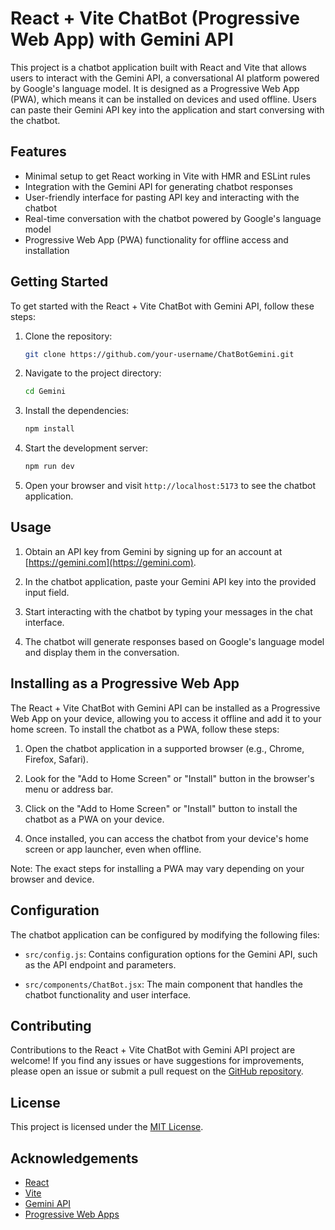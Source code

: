 # React + Vite ChatBot (Progressive Web App) with Gemini API

This project is a chatbot application built with React and Vite that allows users to interact with the Gemini API, a conversational AI platform powered by Google's language model. It is designed as a Progressive Web App (PWA), which means it can be installed on devices and used offline. Users can paste their Gemini API key into the application and start conversing with the chatbot.

## Features

- Minimal setup to get React working in Vite with HMR and ESLint rules
- Integration with the Gemini API for generating chatbot responses
- User-friendly interface for pasting API key and interacting with the chatbot
- Real-time conversation with the chatbot powered by Google's language model
- Progressive Web App (PWA) functionality for offline access and installation

## Getting Started

To get started with the React + Vite ChatBot with Gemini API, follow these steps:

1. Clone the repository:

   ```bash
   git clone https://github.com/your-username/ChatBotGemini.git
   ```

2. Navigate to the project directory:

   ```bash
   cd Gemini
   ```

3. Install the dependencies:

   ```bash
   npm install
   ```

4. Start the development server:

   ```bash
   npm run dev
   ```

5. Open your browser and visit `http://localhost:5173` to see the chatbot application.

## Usage

1. Obtain an API key from Gemini by signing up for an account at [https://gemini.com](https://gemini.com).

2. In the chatbot application, paste your Gemini API key into the provided input field.

3. Start interacting with the chatbot by typing your messages in the chat interface.

4. The chatbot will generate responses based on Google's language model and display them in the conversation.

## Installing as a Progressive Web App

The React + Vite ChatBot with Gemini API can be installed as a Progressive Web App on your device, allowing you to access it offline and add it to your home screen. To install the chatbot as a PWA, follow these steps:

1. Open the chatbot application in a supported browser (e.g., Chrome, Firefox, Safari).

2. Look for the "Add to Home Screen" or "Install" button in the browser's menu or address bar.

3. Click on the "Add to Home Screen" or "Install" button to install the chatbot as a PWA on your device.

4. Once installed, you can access the chatbot from your device's home screen or app launcher, even when offline.

Note: The exact steps for installing a PWA may vary depending on your browser and device.

## Configuration

The chatbot application can be configured by modifying the following files:

- `src/config.js`: Contains configuration options for the Gemini API, such as the API endpoint and parameters.

- `src/components/ChatBot.jsx`: The main component that handles the chatbot functionality and user interface.

## Contributing

Contributions to the React + Vite ChatBot with Gemini API project are welcome! If you find any issues or have suggestions for improvements, please open an issue or submit a pull request on the [GitHub repository](https://github.com/your-username/react-vite-chatbot-gemini).

## License

This project is licensed under the [MIT License](LICENSE).

## Acknowledgements

- [React](https://reactjs.org/)
- [Vite](https://vitejs.dev/)
- [Gemini API](https://gemini.com)
- [Progressive Web Apps](https://web.dev/progressive-web-apps/)
